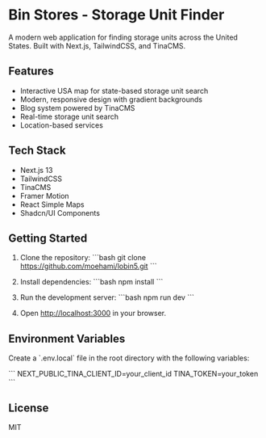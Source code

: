 # Bin Stores - Storage Unit Finder

A modern web application for finding storage units across the United States. Built with Next.js, TailwindCSS, and TinaCMS.

## Features

- Interactive USA map for state-based storage unit search
- Modern, responsive design with gradient backgrounds
- Blog system powered by TinaCMS
- Real-time storage unit search
- Location-based services

## Tech Stack

- Next.js 13
- TailwindCSS
- TinaCMS
- Framer Motion
- React Simple Maps
- Shadcn/UI Components

## Getting Started

1. Clone the repository:
\`\`\`bash
git clone https://github.com/moehami/lobin5.git
\`\`\`

2. Install dependencies:
\`\`\`bash
npm install
\`\`\`

3. Run the development server:
\`\`\`bash
npm run dev
\`\`\`

4. Open [http://localhost:3000](http://localhost:3000) in your browser.

## Environment Variables

Create a \`.env.local\` file in the root directory with the following variables:

\`\`\`
NEXT_PUBLIC_TINA_CLIENT_ID=your_client_id
TINA_TOKEN=your_token
\`\`\`

## License

MIT